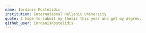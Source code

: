 ```yaml
---
name: Iordanis Kostelidis
institution: International Hellenic University
quote: I hope to submit my thesis this year and get my degree.
github_user: IordanisKostelidis
---
```

